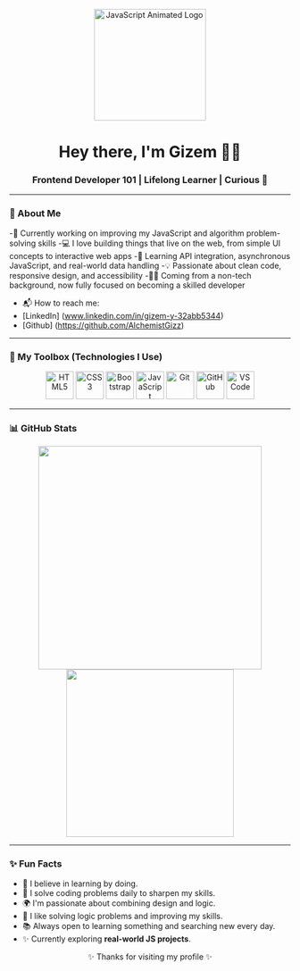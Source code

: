 <p align="center">
  <img src="[[https://media.giphy.com/media/ln7z2eWriiQAllfVcn/giphy.gif](https://media.licdn.com/dms/image/v2/C4D22AQHI0H3pBumaug/feedshare-shrink_800/feedshare-shrink_800/0/1667048075337?e=2147483647&v=beta&t=UKuc3Pv1-vN_uYM8fViPYJaWx47wywl4vP3WGE1cYyg)](https://media.licdn.com/dms/image/v2/C4D22AQHI0H3pBumaug/feedshare-shrink_800/feedshare-shrink_800/0/1667048075337?e=2147483647&v=beta&t=UKuc3Pv1-vN_uYM8fViPYJaWx47wywl4vP3WGE1cYyg)" width="200" alt="JavaScript Animated Logo"/>
</p>

<h1 align="center">Hey there, I'm Gizem 👩‍💻</h1>
<h3 align="center">Frontend Developer 101 | Lifelong Learner | Curious  🚀</h3>

---

### 🌟 About Me
-🔭 Currently working on improving my JavaScript and algorithm problem-solving skills
-💻 I love building things that live on the web, from simple UI concepts to interactive web apps
-🌱 Learning API integration, asynchronous JavaScript, and real-world data handling
-💡 Passionate about clean code, responsive design, and accessibility
-👩‍🎓 Coming from a non-tech background, now fully focused on becoming a skilled developer
- 📬 How to reach me:
- [LinkedIn] (www.linkedin.com/in/gizem-y-32abb5344)
- [Github] (https://github.com/AlchemistGizz)

---

### 🧰 My Toolbox (Technologies I Use)

<div align="center">
  <img src="https://cdn.jsdelivr.net/gh/devicons/devicon/icons/html5/html5-original.svg" width="50" alt="HTML5"/>
  <img src="https://cdn.jsdelivr.net/gh/devicons/devicon/icons/css3/css3-original.svg" width="50" alt="CSS3"/>
  <img src="https://cdn.jsdelivr.net/gh/devicons/devicon/icons/bootstrap/bootstrap-original.svg" width="50" alt="Bootstrap"/>
  <img src="https://cdn.jsdelivr.net/gh/devicons/devicon/icons/javascript/javascript-original.svg" width="50" alt="JavaScript"/>
  <img src="https://cdn.jsdelivr.net/gh/devicons/devicon/icons/git/git-original.svg" width="50" alt="Git"/>
  <img src="https://cdn.jsdelivr.net/gh/devicons/devicon/icons/github/github-original.svg" width="50" alt="GitHub"/>
  <img src="https://cdn.jsdelivr.net/gh/devicons/devicon/icons/vscode/vscode-original.svg" width="50" alt="VS Code"/>
</div>

---
### 📊 GitHub Stats

<p align="center">
  <img src="https://github-readme-stats.vercel.app/api?username=AlchemistGizz&show_icons=true&theme=radical" width="400" />
  <img src="https://github-readme-stats.vercel.app/api/top-langs/?username=AlchemistGizz&layout=compact&theme=radical" width="300" />
</p>

---

### ✨ Fun Facts
- 🧠 I believe in learning by doing.
- 🎯 I solve coding problems daily to sharpen my skills.
- 🌍 I'm passionate about combining design and logic.
- 🎯 I like solving logic problems and improving my skills.
- 📚 Always open to learning something and searching new every day.
- ✨ Currently exploring  **real-world JS projects**.
<p align="center">✨ Thanks for visiting my profile ✨</p>
